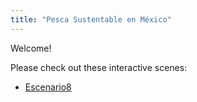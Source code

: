 ```yaml
---
title: "Pesca Sustentable en México"
---
```


Welcome!

Please check out these interactive scenes:

- [Escenario8](Escenario8.html)

